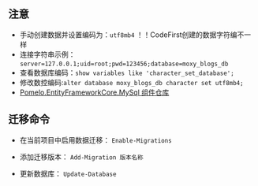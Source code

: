 ﻿## 注意

- 手动创建数据并设置编码为：`utf8mb4`   ！！CodeFirst创建的数据字符编不一样
- 连接字符串示例：`server=127.0.0.1;uid=root;pwd=123456;database=moxy_blogs_db`   
- 查看数据库编码：`show variables like 'character_set_database';`  
- 修改数控编码:`alter database moxy_blogs_db character set utf8mb4;`
- [Pomelo.EntityFrameworkCore.MySql 组件仓库](https://github.com/PomeloFoundation/Pomelo.EntityFrameworkCore.MySql)  

## 迁移命令

- 在当前项目中启用数据迁移： `Enable-Migrations`

- 添加迁移版本： `Add-Migration 版本名称`

- 更新数据库： `Update-Database`

